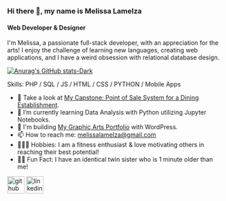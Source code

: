 
<!--
**Mlamelza/Mlamelza** is a ✨ _special_ ✨ repository because its `README.md` (this file) appears on your GitHub profile.
-->


<!--![Anurag's GitHub stats](https://github-readme-stats.vercel.app/api?username=Mlamelza&show_icons=true&bg_color=dark)-->

### Hi there 👋, my name is Melissa Lamelza
#### Web Developer & Designer
I'm Melissa, a passionate full-stack developer, with an appreciation for the arts! I enjoy the challenge of learning new languages, creating web applications, and I have a weird obsession with relational database design. 

[![Anurag's GitHub stats-Dark](https://github-readme-stats.vercel.app/api?username=Mlamelza&show_icons=true&theme=dark#gh-dark-mode-only)](https://github.com/anuraghazra/github-readme-stats#gh-dark-mode-only)


Skills: PHP / SQL / JS / HTML / CSS / PYTHON / Mobile Apps

- 🔭 Take a look at [My Capstone: Point of Sale System for a Dining Establishment](https://www.loom.com/share/0284d87fa5df488588c0ccb76fa5bc57?sid=4dbd412d-4b94-46ca-a294-d2c866f723f8).
- 🐍 I’m currently learning Data Analysis with Python utilizing Jupyter Notebooks.
- 🎨 I'm building [My Graphic Arts Portfolio](http://portfolio.melissalamelza.com) with WordPress.
- 📫 How to reach me: melissalamelza@gmail.com 
- 🏋🏼‍♀️ Hobbies: I am a fitness enthusiast & love motivating others in reaching their best potential!
- 👯‍♀️ Fun Fact: I have an identical twin sister who is 1 minute older than me!


[<img src='https://cdn.jsdelivr.net/npm/simple-icons@3.0.1/icons/github.svg' alt='github' height='40' fill="#ffffff">](https://github.com/Mlamelza)  [<img src='https://cdn.jsdelivr.net/npm/simple-icons@3.0.1/icons/linkedin.svg' alt='linkedin' height='40'>](https://www.linkedin.com/in/melissa-lamelza-5/)  





